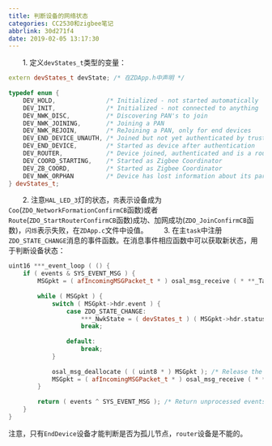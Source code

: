 ```yaml
---
title: 判断设备的网络状态
categories: CC2530和zigbee笔记
abbrlink: 30d271f4
date: 2019-02-05 13:17:30
---
```

&emsp;&emsp;1. 定义`devStates_t`类型的变量：<!--more-->

``` cpp
extern devStates_t devState; /* 在ZDApp.h中声明 */
​
typedef enum {
    DEV_HOLD,              /* Initialized - not started automatically          */
    DEV_INIT,              /* Initialized - not connected to anything          */
    DEV_NWK_DISC,          /* Discovering PAN's to join                        */
    DEV_NWK_JOINING,       /* Joining a PAN                                    */
    DEV_NWK_REJOIN,        /* ReJoining a PAN, only for end devices            */
    DEV_END_DEVICE_UNAUTH, /* Joined but not yet authenticated by trust center */
    DEV_END_DEVICE,        /* Started as device after authentication           */
    DEV_ROUTER,            /* Device joined, authenticated and is a router     */
    DEV_COORD_STARTING,    /* Started as Zigbee Coordinator                    */
    DEV_ZB_COORD,          /* Started as Zigbee Coordinator                    */
    DEV_NWK_ORPHAN         /* Device has lost information about its parent     */
} devStates_t;
```

&emsp;&emsp;2. 注意`HAL_LED_3`灯的状态，`亮`表示设备成为`Coo`(`ZDO_NetworkFormationConfirmCB`函数)或者`Route`(`ZDO_StartRouterConfirmCB`函数)成功、加网成功(`ZDO_JoinConfirmCB`函数)，`闪烁`表示失败，在`ZDApp.c`文件中设值。
&emsp;&emsp;3. 在主`task`中注册`ZDO_STATE_CHANGE`消息的事件函数。在消息事件相应函数中可以获取新状态，用于判断设备状态：

``` cpp
uint16 ***_event_loop ( () {
    if ( events & SYS_EVENT_MSG ) {
        MSGpkt = ( afIncomingMSGPacket_t * ) osal_msg_receive ( * **_TaskID );
​
        while ( MSGpkt ) {
            switch ( MSGpkt->hdr.event ) {
                case ZDO_STATE_CHANGE:
                    ***_NwkState = ( devStates_t ) ( MSGpkt->hdr.status );
                    break;
​
                default:
                    break;
            }
​
            osal_msg_deallocate ( ( uint8 * ) MSGpkt ); /* Release the memory */
            MSGpkt = ( afIncomingMSGPacket_t * ) osal_msg_receive ( * **_TaskID ); /* Next */
        }
​
        return ( events ^ SYS_EVENT_MSG ); /* Return unprocessed events */
    }
}
```

注意，只有`EndDevice`设备才能判断是否为孤儿节点，`router`设备是不能的。